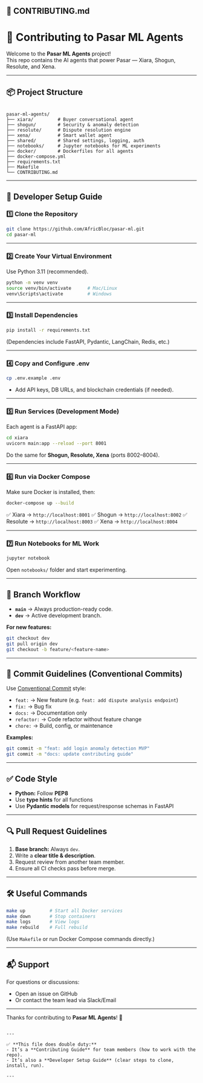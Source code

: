 

## 📄 **CONTRIBUTING.md**

# 🤝 Contributing to Pasar ML Agents

Welcome to the **Pasar ML Agents** project!  
This repo contains the AI agents that power Pasar — Xiara, Shogun, Resolute, and Xena.

---

## 📦 Project Structure

```

pasar-ml-agents/
├── xiara/         # Buyer conversational agent
├── shogun/        # Security & anomaly detection
├── resolute/      # Dispute resolution engine
├── xena/          # Smart wallet agent
├── shared/        # Shared settings, logging, auth
├── notebooks/     # Jupyter notebooks for ML experiments
├── docker/        # Dockerfiles for all agents
├── docker-compose.yml
├── requirements.txt
├── Makefile
└── CONTRIBUTING.md

````

---

## 🚀 Developer Setup Guide

### 1️⃣ **Clone the Repository**
```bash
git clone https://github.com/AfricBloc/pasar-ml.git
cd pasar-ml
````

---

### 2️⃣ **Create Your Virtual Environment**

Use Python 3.11 (recommended).

```bash
python -m venv venv
source venv/bin/activate      # Mac/Linux
venv\Scripts\activate         # Windows
```

---

### 3️⃣ **Install Dependencies**

```bash
pip install -r requirements.txt
```

(Dependencies include FastAPI, Pydantic, LangChain, Redis, etc.)

---

### 4️⃣ **Copy and Configure .env**

```bash
cp .env.example .env
```

* Add API keys, DB URLs, and blockchain credentials (if needed).

---

### 5️⃣ **Run Services (Development Mode)**

Each agent is a FastAPI app:

```bash
cd xiara
uvicorn main:app --reload --port 8001
```

Do the same for **Shogun, Resolute, Xena** (ports 8002–8004).

---

### 6️⃣ **Run via Docker Compose**

Make sure Docker is installed, then:

```bash
docker-compose up --build
```

✅ Xiara → `http://localhost:8001`
✅ Shogun → `http://localhost:8002`
✅ Resolute → `http://localhost:8003`
✅ Xena → `http://localhost:8004`

---

### 7️⃣ **Run Notebooks for ML Work**

```bash
jupyter notebook
```

Open `notebooks/` folder and start experimenting.

---

## 🔀 Branch Workflow

* **`main`** → Always production-ready code.
* **`dev`** → Active development branch.

**For new features:**

```bash
git checkout dev
git pull origin dev
git checkout -b feature/<feature-name>
```

---

## 📜 Commit Guidelines (Conventional Commits)

Use [Conventional Commit](https://www.conventionalcommits.org/) style:

* `feat:` → New feature (e.g. `feat: add dispute analysis endpoint`)
* `fix:` → Bug fix
* `docs:` → Documentation only
* `refactor:` → Code refactor without feature change
* `chore:` → Build, config, or maintenance

**Examples:**

```bash
git commit -m "feat: add login anomaly detection MVP"
git commit -m "docs: update contributing guide"
```

---

## ✅ Code Style

* **Python:** Follow **PEP8**
* Use **type hints** for all functions
* Use **Pydantic models** for request/response schemas in FastAPI

---

## 🔍 Pull Request Guidelines

1. **Base branch:** Always `dev`.
2. Write a **clear title & description**.
3. Request review from another team member.
4. Ensure all CI checks pass before merge.

---

## 🛠 Useful Commands

```bash
make up         # Start all Docker services
make down       # Stop containers
make logs       # View logs
make rebuild    # Full rebuild
```

(Use `Makefile` or run Docker Compose commands directly.)

---

## 📬 Support

For questions or discussions:

* Open an issue on GitHub
* Or contact the team lead via Slack/Email

---

Thanks for contributing to **Pasar ML Agents**! 🚀

```

---

✅ **This file does double duty:**  
- It’s a **Contributing Guide** for team members (how to work with the repo).  
- It’s also a **Developer Setup Guide** (clear steps to clone, install, run).

---
